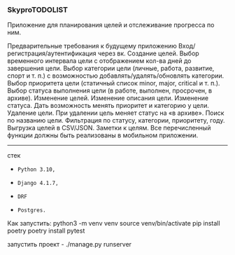 
### SkyproTODOLIST

Приложение для планирования целей и отслеживание прогресса по ним.

Предварительные требования к будущему приложению
 Вход/регистрация/аутентификация через вк.
 Создание целей.
Выбор временного интервала цели с отображением кол-ва дней до завершения цели.
Выбор категории цели (личные, работа, развитие, спорт и т. п.) с возможностью добавлять/удалять/обновлять категории.
Выбор приоритета цели (статичный список minor, major, critical и т. п.).
Выбор статуса выполнения цели (в работе, выполнен, просрочен, в архиве).
 Изменение целей.
Изменение описания цели.
Изменение статуса.
Дать возможность менять приоритет и категорию у цели.
 Удаление цели.
При удалении цель меняет статус на «в архиве».
 Поиск по названию цели.
 Фильтрация по статусу, категории, приоритету, году.
 Выгрузка целей в CSV/JSON.
 Заметки к целям.
 Все перечисленный функции должны быть реализованы в мобильном приложении.
_________________________________________________________________________________________________________________________

стек
*     Python 3.10,
*     Django 4.1.7,
*     DRF
*     Postgres.

Как запустить:
python3 -m venv venv
source venv/bin/activate
pip install poetry
poetry install
pytest

запустить проект - ./manage.py runserver
